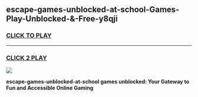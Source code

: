 
## escape-games-unblocked-at-school-Games-Play-Unblocked-&-Free-y8qji
<h3>
<a href="https://premium76.site?title=escape-games-unblocked-at-school&ref=24A">CLICK TO PLAY</a></h3>
<hr>

<h3>
<a href="https://premium76.site?title=escape-games-unblocked-at-school&ref=24A">CLICK 2 PLAY</a>
  
</h3>

<a href="https://premium76.site?title=escape-games-unblocked-at-school&ref=24A"><img src="https://clearcache.store/games.png"></a>


**escape-games-unblocked-at-school games unblocked: Your Gateway to Fun and Accessible Online Gaming**
